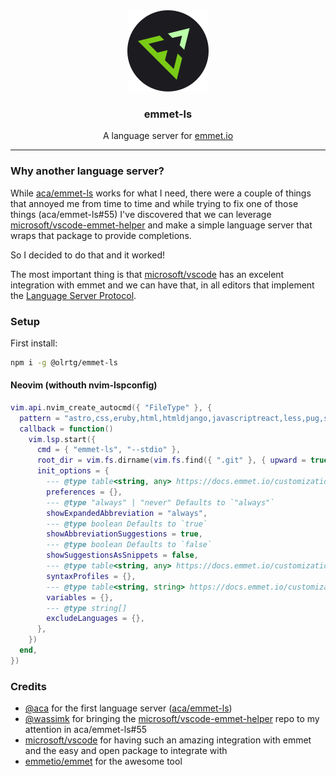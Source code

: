 <!-- markdownlint-disable MD033 MD041 -->
<div align="center">
    <img src="./assets/logo.svg">
    <h3>emmet-ls</h3>
    <p>A language server for <a href="https://emmet.io/" target="_blank">emmet.io</a></p>
</div>

---

### Why another language server?

While [aca/emmet-ls](https://github.com/aca/emmet-ls) works for what I need, there were a couple of things that annoyed me from time to time and while trying to fix one of those things (aca/emmet-ls#55) I've discovered that we can leverage [microsoft/vscode-emmet-helper](https://github.com/microsoft/vscode-emmet-helper) and make a simple language server that wraps that package to provide completions.

So I decided to do that and it worked!

The most important thing is that [microsoft/vscode](https://github.com/microsoft/vscode) has an excelent integration with emmet and we can have that, in all editors that implement the [Language Server Protocol](https://microsoft.github.io/language-server-protocol/).

### Setup

First install:

```sh
npm i -g @olrtg/emmet-ls
```

#### Neovim (withouth nvim-lspconfig)

```lua
vim.api.nvim_create_autocmd({ "FileType" }, {
  pattern = "astro,css,eruby,html,htmldjango,javascriptreact,less,pug,sass,scss,svelte,typescriptreact,vue",
  callback = function()
    vim.lsp.start({
      cmd = { "emmet-ls", "--stdio" },
      root_dir = vim.fs.dirname(vim.fs.find({ ".git" }, { upward = true })[1]),
      init_options = {
        --- @type table<string, any> https://docs.emmet.io/customization/preferences/
        preferences = {},
        --- @type "always" | "never" Defaults to `"always"`
        showExpandedAbbreviation = "always",
        --- @type boolean Defaults to `true`
        showAbbreviationSuggestions = true,
        --- @type boolean Defaults to `false`
        showSuggestionsAsSnippets = false,
        --- @type table<string, any> https://docs.emmet.io/customization/syntax-profiles/
        syntaxProfiles = {},
        --- @type table<string, string> https://docs.emmet.io/customization/snippets/#variables
        variables = {},
        --- @type string[]
        excludeLanguages = {},
      },
    })
  end,
})
```

### Credits

- [@aca](https://github.com/aca) for the first language server ([aca/emmet-ls](https://github.com/aca/emmet-ls))
- [@wassimk](https://github.com/wassimk) for bringing the [microsoft/vscode-emmet-helper](https://github.com/microsoft/vscode-emmet-helper) repo to my attention in aca/emmet-ls#55
- [microsoft/vscode](https://github.com/microsoft/vscode) for having such an amazing integration with emmet and the easy and open package to integrate with
- [emmetio/emmet](https://github.com/emmetio/emmet) for the awesome tool
